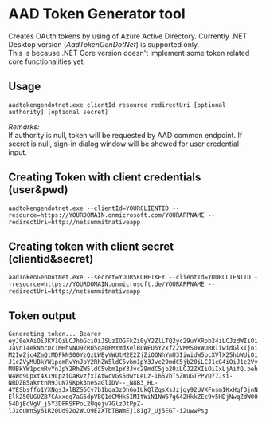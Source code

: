 # AAD Token Generator tool

Creates OAuth tokens by using of Azure Active Directory.
Currently .NET Desktop version (*AadTokenGenDotNet*) is supported only.  
This is because .NET Core version doesn't implement some token related core functionalities yet.

## Usage

````
aadtokengendotnet.exe clientId resource redirectUri [optional authority] [optional secret]
````

*Remarks:*  
If authority is null, token will be requested by AAD common endpoint.
If secret is null, sign-in dialog window will be showed for user credential input.

##  Creating Token with client credentials (user&pwd)

````
aadtokengendotnet.exe --clientId=YOURCLIENTID --resource=https://YOURDOMAIN.onmicrosoft.com/YOURAPPNAME --redirectUri=http://netsummitnativeapp
````

## Creating token with client secret (clientid&secret)

````
aadTokenGenDotNet.exe --secret=YOURSECRETKEY --clientId=YOURCLIENTID --resource=https://YOURDOMAIN.onmicrosoft.de/YOURAPPNAME --redirectUri=http://netsummitnativeapp
````

## Token output

``
Genereting token...
Bearer eyJ0eXAiOiJKV1QiLCJhbGciOiJSUzIOGFkZi0yY2ZlLTQ2yc29uYXRpb24iLCJzdWIiOiJaVnI4ekNhcDc1MHhvNU9ZRU5qa0FMYmdXelBLWEU5Y2xfZ2VMMS0xWURRIiwidGlkIjoiM2IwZjc4ZmQtMDFkNS00YzQzLWEyYWUtM2E2ZjZiOGNhYmU3IiwidW5pcXVlX25hbWUiOiJ1c2VyMUBkYW1pcmRvYnJpY2RhZW5ldC5vbm1pY3Jvc29mdC5jb20iLCJ1cG4iOiJ1c2VyMUBkYW1pcmRvYnJpY2RhZW5ldC5vbm1pY3Jvc29mdC5jb20iLCJ2ZXIiOiIxLjAifQ.behW4Wo9Lpxt4X19LpziQaRvzfxIAtwcVGs50wYLeLz-I65VbT5ZWuGTPPVQ77Jsi-NRDZB5akrtnM9JuN79Kpk3neSaGlIDV--_N8B3_HL-4YESbsffo1YXNgsJxlBZS6Cy7b1bqa3zOn6oIUkQlZqsXsJzjqy92UVXFnsm1KxHgf3jnNElk250UGUZB7CAxxqq7aG6dpVBQ1dCMHk5IMItWiN1NW67g642HkkZEc9v5HDjNwqZdW0054DjEcVgV_j5Y3DPRSFPoL2Uqejv7GlzOtPpZ-lJzouWnSy61R20Ud92o2WLQ9EZXTbTBWmEj181g7_Uj5EGT-i2uwwPsg
``

